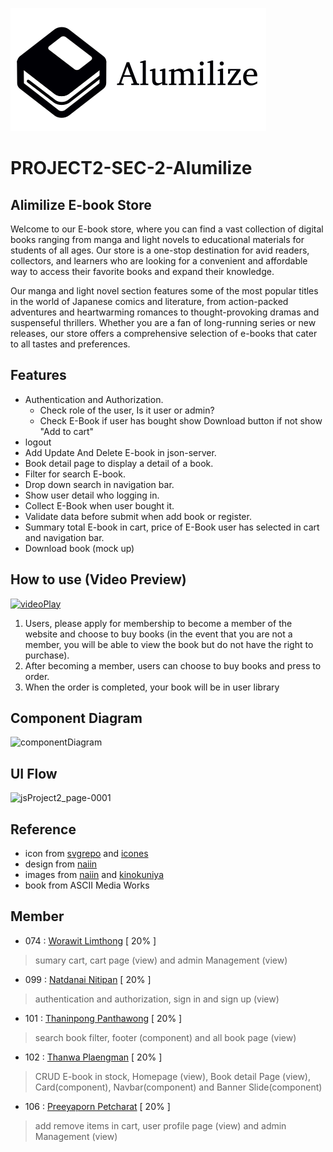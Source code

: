 ![logo](https://github.com/Nine0512/PROJECT2-SEC-2-Alumilize/blob/view/public/images/Logo.png)

# PROJECT2-SEC-2-Alumilize

## Alimilize E-book Store
Welcome to our E-book store, where you can find a vast collection of digital books ranging from manga and light novels to educational materials for students of all ages. Our store is a one-stop destination for avid readers, collectors, and learners who are looking for a convenient and affordable way to access their favorite books and expand their knowledge.

Our manga and light novel section features some of the most popular titles in the world of Japanese comics and literature, from action-packed adventures and heartwarming romances to thought-provoking dramas and suspenseful thrillers. Whether you are a fan of long-running series or new releases, our store offers a comprehensive selection of e-books that cater to all tastes and preferences.

## Features

- Authentication and Authorization.
  - Check role of the user, Is it user or admin?
  - Check E-Book if user has bought show Download button if not show "Add to cart"
- logout
- Add Update And Delete E-book in json-server.
- Book detail page to display a detail of a book.
- Filter for search E-book.
- Drop down search in navigation bar.
- Show user detail who logging in.
- Collect E-Book when user bought it.
- Validate data before submit when add book or register.
- Summary total E-book in cart, price of E-Book user has selected in cart and navigation bar.
- Download book (mock up)

## How to use (Video Preview)
[![videoPlay](https://user-images.githubusercontent.com/88127348/229463746-4a8740a1-4813-4203-b424-116497944aa4.png)](https://youtu.be/UYNNztdObIE)

1. Users, please apply for membership to become a member of the website and choose to buy books (in the event that you are not a member, you will be able to view the book but do not have the right to purchase).
2. After becoming a member, users can choose to buy books and press to order.
3. When the order is completed, your book will be in user library

## Component Diagram
![componentDiagram](https://user-images.githubusercontent.com/88127348/229457699-2b4a7cf6-a5c6-40c0-8ed9-5362d0a5f2e2.jpg)

## UI Flow
![jsProject2_page-0001](https://user-images.githubusercontent.com/88127348/229486908-97468032-4dc3-496c-a7af-94435f88ab3b.jpg)

## Reference

- icon from [svgrepo](https://www.svgrepo.com/) and [icones](https://icones.js.org/)
- design from [naiin](https://www.naiin.com/)
- images from [naiin](https://www.naiin.com/) and [kinokuniya](https://thailand.kinokuniya.com/)
- book from ASCII Media Works

## Member

- 074 : [Worawit Limthong](https://www.github.com/win2114) [ 20% ]
> sumary cart, cart page (view) and admin Management (view)
- 099 : [Natdanai Nitipan](https://www.github.com/c3bosskung) [ 20% ]
> authentication and authorization, sign in and sign up (view)
- 101 : [Thaninpong Panthawong](https://www.github.com/nonybueno) [ 20% ]   
> search book filter, footer (component) and all book page (view)
- 102 : [Thanwa Plaengman](https://www.github.com/Nine0512) [ 20% ]                                    
> CRUD E-book in stock, Homepage (view), Book detail Page (view), Card(component), Navbar(component) and Banner Slide(component)
- 106 : [Preeyaporn Petcharat](https://www.github.com/Preeyapornn) [ 20% ]                            
> add remove items in cart, user profile page (view) and admin Management (view)
